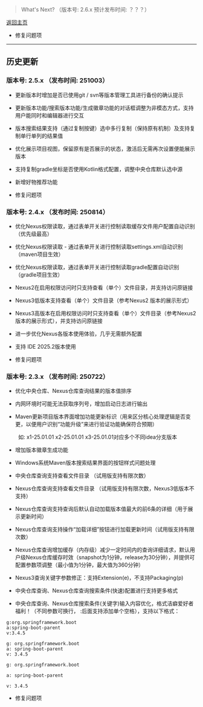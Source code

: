 

> What's Next? （版本号: 2.6.x 预计发布时间: ？？？）

[返回主页](../README.md)

+ 修复问题项


<hr/>

## 历史更新

### 版本号: 2.5.x  （发布时间: 251003）

+ 更新版本时增加是否已使用git / svn等版本管理工具进行备份的确认提示

+ 更新版本功能/搜索版本功能/生成徽章功能的对话框调整为非模态方式，支持用户能同时和编辑器进行交互

+ 版本搜索结果支持（通过复制按键）选中多行复制（保持原有机制）及支持复制单行单列的结果值

+ 优化展示项目视图，保留原有是否展示的状态，激活后无需再次设置便能展示版本

+ 支持复制gradle坐标是否使用Kotlin格式配置，调整中央仓库默认选中源

+ 新增好物推荐功能

+ 修复问题项



### 版本号: 2.4.x  （发布时间: 250814）

+ 优化Nexus权限读取，通过表单开关进行控制读取缓存文件用户配置自动识别（优先级最高）

+ 优化Nexus权限读取 - 通过表单开关进行控制读取settings.xml自动识别（maven项目生效）

+ 优化Nexus权限读取，通过表单开关进行控制读取gradle配置自动识别（gradle项目生效）

+ Nexus2在启用权限访问时只支持查看（单个）文件目录，并支持访问原链接

+ Nexus3低版本支持查看（单个）文件目录（参考Nexus2 版本的展示形式）

+ Nexus3高版本在启用权限访问时只支持查看（单个）文件目录（参考Nexus2 版本的展示形式），并支持访问原链接

+ 进一步优化Nexus各版本使用体验，几乎无需额外配置

+ 支持 IDE 2025.2版本使用

+ 修复问题项


### 版本号: 2.3.x  （发布时间: 250722）


+ 优化中央仓库、Nexus仓库查询结果的版本值排序

+ 内网环境时可能无法获取序列号，增加启动日志进行输出

+ Maven更新项目版本界面增加功能更新标识（用来区分核心处理逻辑是否变更，以便用户识别“功能升级”来进行验证功能确保符合预期） 

    &nbsp;&nbsp;如: x1-25.01.01  x2-25.01.01 x3-25.01.01对应多个不同idea分支版本

+ 增加版本徽章生成功能

+ Windows系统Maven版本搜索结果界面的按钮样式问题处理

+ 中央仓库查询支持查看文件目录 （试用版支持有限次数）

+ Nexus仓库查询支持查看文件目录 （试用版支持有限次数，Nexus3低版本不支持）

+ Nexus仓库查询支持查询后默认自动加载版本值最大的前6条的详细（用于展示更新时间）

+ Nexus仓库查询支持操作“加载详细”按钮进行加载更新时间（试用版支持有限次数）

+ Nexus仓库查询增加缓存（内存级）减少一定时间内的查询详细请求，默认用户级Nexus仓库缓存时效（snapshot为1分钟，release为30分钟），并提供可配置参数项调整（最小值为1分钟，最大值为360分钟）

+ Nexus3查询关键字参数修正：支持Extension(e)，不支持Packaging(p) 

+ 中央仓库查询、Nexus仓库查询搜索条件(快速)配置进行支持更多格式

+ 中央仓库查询、Nexus仓库搜索条件(关键字)输入内容优化，格式洁癖爱好者福利！（不同参数可换行， :后面支持添加单个空格），支持以下格式：

```
g:org.springframework.boot
a:spring-boot-parent
v:3.4.5

g: org.springframework.boot
a: spring-boot-parent
v: 3.4.5

g: org.springframework.boot

a: spring-boot-parent

v: 3.4.5
```

+ 修复问题项

